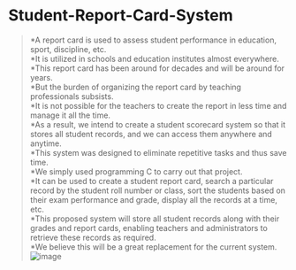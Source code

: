 # Student-Report-Card-System  
> *A report card is used to assess student performance in education, sport, discipline, etc.  
> *It is utilized in schools and education institutes almost everywhere.  
> *This report card has been around for decades and will be around for years.  
> *But the burden of organizing the report card by teaching professionals subsists.  
> *It is not possible for the teachers to create the report in less time and manage it all the time.  
> *As a result, we intend to create a student scorecard system so that it stores all student records, and we can access them anywhere and anytime.  
> *This system was designed to eliminate repetitive tasks and thus save time.  
> *We simply used programming C to carry out that project.  
> *It can be used to create a student report card, search a particular record by the student roll number or class, sort the students based on their exam performance and grade, display all the records at a time, etc.  
> *This proposed system will store all student records along with their grades and report cards, enabling teachers and administrators to retrieve these records as required.  
> *We believe this will be a great replacement for the current system.
![image](https://user-images.githubusercontent.com/75073682/136704439-fa544961-d90c-4026-b763-9e7df450cec0.png)
